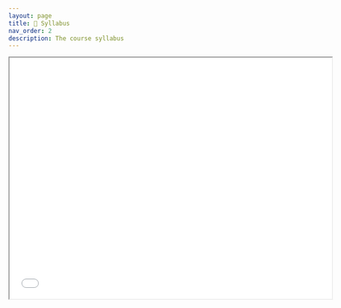 ```yaml
---
layout: page
title: 📖 Syllabus
nav_order: 2
description: The course syllabus
---
```

<iframe src="[YOUR_GOOGLE_DOC_EMBED_URL](https://docs.google.com/document/d/e/2PACX-1vQQxlZjEPXYWN6JJ4iWir0ruacM5FslasEzU2k4Ym66EQu130ypqcQ86KMqSIfyKm9WnOv4VHHxkzOE/pub?embedded=true)" width="640" height="480" allow="autoplay"></iframe>
